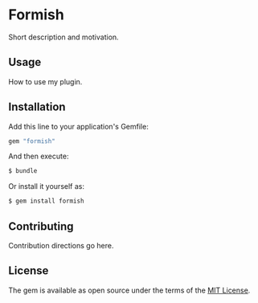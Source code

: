 # Formish
Short description and motivation.

## Usage
How to use my plugin.

## Installation
Add this line to your application's Gemfile:

```ruby
gem "formish"
```

And then execute:
```bash
$ bundle
```

Or install it yourself as:
```bash
$ gem install formish
```

## Contributing
Contribution directions go here.

## License
The gem is available as open source under the terms of the [MIT License](https://opensource.org/licenses/MIT).
